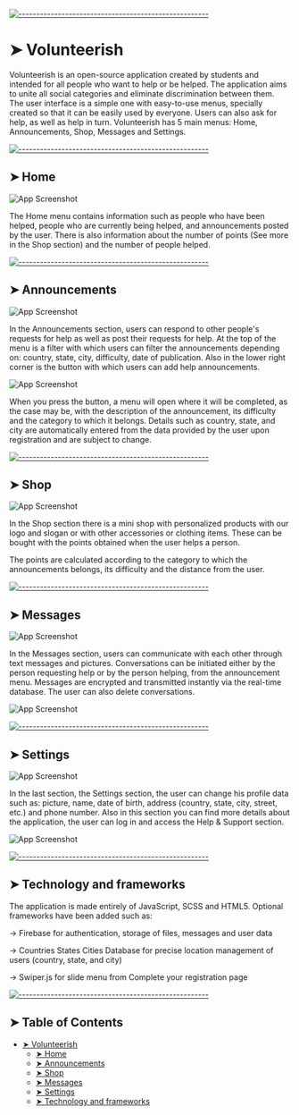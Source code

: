 [![-----------------------------------------------------](https://raw.githubusercontent.com/andreasbm/readme/master/assets/lines/colored.png)](#volunteerish)

# ➤ Volunteerish

Volunteerish is an open-source application created by students and intended for all people who want to help or be helped. The application aims to unite all social categories and eliminate discrimination between them. The user interface is a simple one with easy-to-use menus, specially created so that it can be easily used by everyone. Users can also ask for help, as well as help in turn. Volunteerish has 5 main menus: Home, Announcements, Shop, Messages and Settings.

[![-----------------------------------------------------](https://raw.githubusercontent.com/andreasbm/readme/master/assets/lines/colored.png)](#home)

## ➤ Home

![App Screenshot](https://i.imgur.com/dC4z9MNl.png)

The Home menu contains information such as people who have been helped, people who are currently being helped, and announcements posted by the user. There is also information about the number of points (See more in the Shop section) and the number of people helped.

[![-----------------------------------------------------](https://raw.githubusercontent.com/andreasbm/readme/master/assets/lines/colored.png)](#announcements)

## ➤ Announcements

![App Screenshot](https://i.imgur.com/SPVhHCql.png)

In the Announcements section, users can respond to other people's requests for help as well as post their requests for help. At the top of the menu is a filter with which users can filter the announcements depending on: country, state, city, difficulty, date of publication. Also in the lower right corner is the button with which users can add help announcements.

![App Screenshot](https://i.imgur.com/icTMmQYl.png)

When you press the button, a menu will open where it will be completed, as the case may be, with the description of the announcement, its difficulty and the category to which it belongs. Details such as country, state, and city are automatically entered from the data provided by the user upon registration and are subject to change.

[![-----------------------------------------------------](https://raw.githubusercontent.com/andreasbm/readme/master/assets/lines/colored.png)](#shop)

## ➤ Shop

![App Screenshot](https://i.imgur.com/D3R3xQPl.png)

In the Shop section there is a mini shop with personalized products with our logo and slogan or with other accessories or clothing items. These can be bought with the points obtained when the user helps a person.

The points are calculated according to the category to which the announcements belongs, its difficulty and the distance from the user.

[![-----------------------------------------------------](https://raw.githubusercontent.com/andreasbm/readme/master/assets/lines/colored.png)](#messages)

## ➤ Messages

![App Screenshot](https://i.imgur.com/a33imDKl.png)

In the Messages section, users can communicate with each other through text messages and pictures. Conversations can be initiated either by the person requesting help or by the person helping, from the announcement menu. Messages are encrypted and transmitted instantly via the real-time database. The user can also delete conversations.

![App Screenshot](https://i.imgur.com/hGgHVNCl.png)

[![-----------------------------------------------------](https://raw.githubusercontent.com/andreasbm/readme/master/assets/lines/colored.png)](#settings)

## ➤ Settings

![App Screenshot](https://i.imgur.com/VnluPRul.png)

In the last section, the Settings section, the user can change his profile data such as: picture, name, date of birth, address (country, state, city, street, etc.) and phone number. Also in this section you can find more details about the application, the user can log in and access the Help & Support section.

![App Screenshot](https://i.imgur.com/aLPsrOil.png)

[![-----------------------------------------------------](https://raw.githubusercontent.com/andreasbm/readme/master/assets/lines/colored.png)](#technology-and-frameworks)

## ➤ Technology and frameworks

The application is made entirely of JavaScript, SCSS and HTML5. Optional frameworks have been added such as:

-> Firebase for authentication, storage of files, messages and user data

-> Countries States Cities Database for precise location management of users (country, state, and city)

-> Swiper.js for slide menu from Complete your registration page

[![-----------------------------------------------------](https://raw.githubusercontent.com/andreasbm/readme/master/assets/lines/colored.png)](#table-of-contents)

## ➤ Table of Contents

- [➤ Volunteerish](#-volunteerish)
  - [➤ Home](#-home)
  - [➤ Announcements](#-announcements)
  - [➤ Shop](#-shop)
  - [➤ Messages](#-messages)
  - [➤ Settings](#-settings)
  - [➤ Technology and frameworks](#-technology-and-frameworks)
